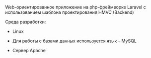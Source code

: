 Web-ориентированное приложение на php-фреймворке Laravel с использованием шаблона проектирования HMVC (Backend)

Среда разработки:

- Linux

- Для работы с базами данных используется язык – MySQL

- Сервер Apache

